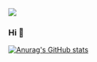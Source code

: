 <img src="https://www.aspirantsoftsolutions.com/img/node-js.jpg">

### Hi 👋



[![Anurag's GitHub stats](https://github-readme-stats.vercel.app/api?username=jtourisNS&count_private=true&show_icons=true&theme=merko)](https://github.com/anuraghazra/github-readme-stats)

